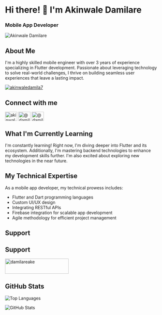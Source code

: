 <h1 align="start">Hi there! 👋 I'm Akinwale Damilare</h1>
<h3 align="start">Mobile App Developer</h3>

<img src="https://camo.githubusercontent.com/5352b6b2b973a416adb9f788796e6e861e6ff286d2d83780df8ef7d90d4ca349/68747470733a2f2f6d656469612e67697068792e636f6d2f6d656469612f53576f536b4e36447854737a71494b4571762f67697068792e676966" alt="Akinwale Damilare" style="display: block; margin: auto;">

## About Me
I'm a highly skilled mobile engineer with over 3 years of experience specializing in Flutter development. Passionate about leveraging technology to solve real-world challenges, I thrive on building seamless user experiences that leave a lasting impact.

<p> 
  <a href="https://twitter.com/akinwaledamila7" target="blank"><img src="https://img.shields.io/twitter/follow/akinwaledamila7?logo=twitter&style=for-the-badge" alt="akinwaledamila7" /></a>
</p>

## Connect with me
<p>
  <a href="https://twitter.com/akinwaledamila7" target="blank"><img align="center" src="https://raw.githubusercontent.com/rahuldkjain/github-profile-readme-generator/master/src/images/icons/Social/twitter.svg" alt="akinwaledamila7" height="30" width="40" /></a>
  <a href="https://hashnode.com/@damilared" target="blank"><img align="center" src="https://raw.githubusercontent.com/rahuldkjain/github-profile-readme-generator/master/src/images/icons/Social/hashnode.svg" alt="@damilared" height="30" width="40" /></a>
    <a href="https://medium.com/@damilareakinwale0" target="blank"><img align="center" src="https://raw.githubusercontent.com/rahuldkjain/github-profile-readme-generator/master/src/images/icons/Social/medium.svg" alt="@damilared" height="30" width="40" /></a>
</p>

## What I'm Currently Learning
I'm constantly learning! Right now, I'm diving deeper into Flutter and its ecosystem. Additionally, I'm mastering backend technologies to enhance my development skills further. I'm also excited about exploring new technologies in the near future. 

## My Technical Expertise
As a mobile app developer, my technical prowess includes:
- Flutter and Dart programming languages
- Custom UI/UX design
- Integrating RESTful APIs
- Firebase integration for scalable app development
- Agile methodology for efficient project management

## Support
## Support
<p>
  <a href="https://www.buymeacoffee.com/damilareake"><img src="https://cdn.buymeacoffee.com/buttons/v2/default-yellow.png" height="50" width="210" alt="damilareake" /></a>
</p>

## GitHub Stats
<!-- Top Languages Card -->
<p>
  <img src="https://github-readme-stats.vercel.app/api/top-langs?username=damilare-d&show_icons=true&locale=en&layout=compact" alt="Top Languages" />
</p>

<!-- Profile Stats Card -->
<p>
  <img src="https://github-readme-stats.vercel.app/api?username=damilare-d&show_icons=true&locale=en" alt="GitHub Stats" />
</p>
